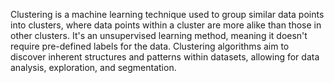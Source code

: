 Clustering is a machine learning technique used to group similar data points into clusters, where data points within a cluster are more alike than those in other clusters. It's an unsupervised learning method, meaning it doesn't require pre-defined labels for the data. Clustering algorithms aim to discover inherent structures and patterns within datasets, allowing for data analysis, exploration, and segmentation. 

